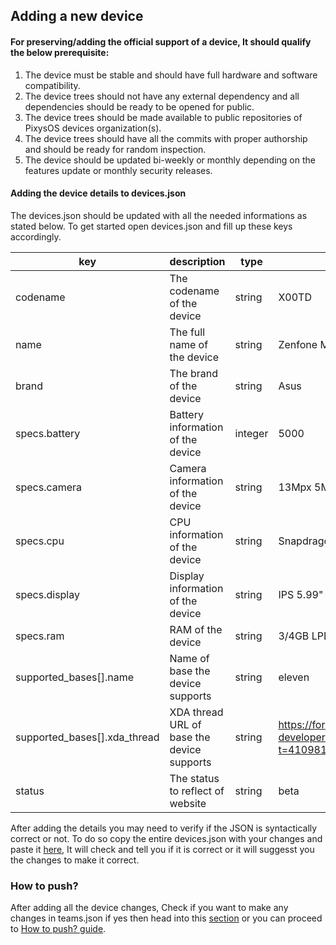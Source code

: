 ## Adding a new device ###

#### For preserving/adding the official support of a device, It should qualify the below prerequisite: ####

1. The device must be stable and should have full hardware and software compatibility.
2. The device trees should not have any external dependency and all dependencies should be ready to be opened for public.
3. The device trees should be made available to public repositories of PixysOS devices organization(s).
4. The device trees should have all the commits with proper authorship and should be ready for random inspection.
5. The device should be updated bi-weekly or monthly depending on the features update or monthly security releases.

#### Adding the device details to devices.json ####
The devices.json should be updated with all the needed informations as stated below. To get started open devices.json and fill up these keys accordingly.

|key|description|type|example|needed|
--- | --- | --- | --- | ---
codename|The codename of the device|string|X00TD|yes
name|The full name of the device|string|Zenfone Max Pro M1|yes
brand|The brand of the device|string|Asus|yes
specs.battery|Battery information of the device|integer|5000|yes
specs.camera|Camera information of the device|string|13Mpx 5Mpx + 5Mpx|yes
specs.cpu|CPU information of the device|string|Snapdragon 636|yes
specs.display|Display information of the device|string|IPS 5.99\" 1080p|yes
specs.ram|RAM of the device|string|3/4GB LPDDR4X|yes
supported_bases[].name|Name of base the device supports|string|eleven|yes
supported_bases[].xda_thread|XDA thread URL of base the device supports|string|https://forum.xda-developers.com/showthread.php?t=4109811|no
status|The status to reflect of website|string|beta|no

After adding the details you may need to verify if the JSON is syntactically correct or not. To do so copy the entire devices.json with your changes and paste it [here](https://jsonformatter.curiousconcept.com/), It will check and tell you if it is correct or it will suggesst you the changes to make it correct.

### How to push? ###
After adding all the device changes, Check if you want to make any changes in teams.json if yes then head into this [section](adding_a_new_team_member.md) or you can proceed to [How to push? guide](how_to_push.md).
